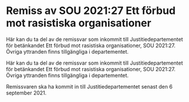# Remiss av SOU 2021:27 Ett förbud mot rasistiska organisationer

Här kan du ta del av de remissvar som inkommit till Justitiedepartementet för betänkandet Ett förbud mot rasistiska organisationer, SOU 2021:27. Övriga yttranden finns tillgängliga i departementet.

Här kan du ta del av de remissvar som inkommit till Justitiedepartementet för betänkandet Ett förbud mot rasistiska organisationer, SOU 2021:27. Övriga yttranden finns tillgängliga i departementet.

Remissvaren ska ha kommit in till Justitiedepartementet senast den 6 september 2021.
